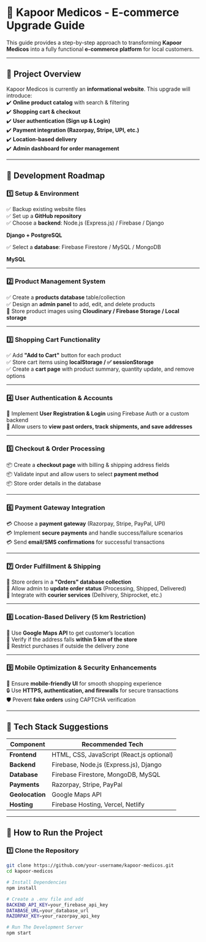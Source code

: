 # 🏥 Kapoor Medicos - E-commerce Upgrade Guide  

This guide provides a step-by-step approach to transforming **Kapoor Medicos** into a fully functional **e-commerce platform** for local customers.  

---

## 📌 Project Overview  

Kapoor Medicos is currently an **informational website**. This upgrade will introduce:  
✔️ **Online product catalog** with search & filtering  
✔️ **Shopping cart & checkout**  
✔️ **User authentication (Sign up & Login)**  
✔️ **Payment integration (Razorpay, Stripe, UPI, etc.)**  
✔️ **Location-based delivery**  
✔️ **Admin dashboard for order management**  

---

## 📅 Development Roadmap  

### **1️⃣ Setup & Environment**  
✅ Backup existing website files  
✅ Set up a **GitHub repository**  
✅ Choose a **backend**: Node.js (Express.js) / Firebase / Django 
  
   **Django + PostgreSQL**  

✅ Select a **database**: Firebase Firestore / MySQL / MongoDB  

   **MySQL**      

---

### **2️⃣ Product Management System**  
✅ Create a **products database** table/collection  
✅ Design an **admin panel** to add, edit, and delete products  
🛒 Store product images using **Cloudinary / Firebase Storage / Local storage**  

---

### **3️⃣ Shopping Cart Functionality**  
✅ Add **"Add to Cart"** button for each product  
✅ Store cart items using **localStorage / ✅ sessionStorage**  
✅ Create a **cart page** with product summary, quantity update, and remove options  

---

### **4️⃣ User Authentication & Accounts**  
🔐 Implement **User Registration & Login** using Firebase Auth or a custom backend  
🔐 Allow users to **view past orders, track shipments, and save addresses**  

---

### **5️⃣ Checkout & Order Processing**  
📦 Create a **checkout page** with billing & shipping address fields  
📦 Validate input and allow users to select **payment method**  
📦 Store order details in the database  

---

### **6️⃣ Payment Gateway Integration**  
💳 Choose a **payment gateway** (Razorpay, Stripe, PayPal, UPI)  
💳 Implement **secure payments** and handle success/failure scenarios  
💳 Send **email/SMS confirmations** for successful transactions  

---

### **7️⃣ Order Fulfillment & Shipping**  
🚚 Store orders in a **"Orders" database collection**  
🚚 Allow admin to **update order status** (Processing, Shipped, Delivered)  
🚚 Integrate with **courier services** (Delhivery, Shiprocket, etc.)  

---

### **8️⃣ Location-Based Delivery (5 km Restriction)**  
📍 Use **Google Maps API** to get customer’s location  
📍 Verify if the address falls **within 5 km of the store**  
📍 Restrict purchases if outside the delivery zone  

---

### **9️⃣ Mobile Optimization & Security Enhancements**  
📱 Ensure **mobile-friendly UI** for smooth shopping experience  
🔒 Use **HTTPS, authentication, and firewalls** for secure transactions  
🛡️ Prevent **fake orders** using CAPTCHA verification  

---

## 📌 Tech Stack Suggestions  

| **Component**      | **Recommended Tech** |
|--------------------|---------------------|
| **Frontend**      | HTML, CSS, JavaScript (React.js optional) |
| **Backend**       | Firebase, Node.js (Express.js), Django |
| **Database**      | Firebase Firestore, MongoDB, MySQL |
| **Payments**      | Razorpay, Stripe, PayPal |
| **Geolocation**   | Google Maps API |
| **Hosting**       | Firebase Hosting, Vercel, Netlify |

---

## 🚀 How to Run the Project  

### **1️⃣ Clone the Repository**  
```sh
git clone https://github.com/your-username/kapoor-medicos.git
cd kapoor-medicos

# Install Dependencies  
npm install

# Create a .env file and add  
BACKEND_API_KEY=your_firebase_api_key
DATABASE_URL=your_database_url
RAZORPAY_KEY=your_razorpay_api_key

# Run The Development Server  
npm start
